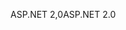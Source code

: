 <span data-ttu-id="885c0-101">ASP.NET 2,0</span><span class="sxs-lookup"><span data-stu-id="885c0-101">ASP.NET 2.0</span></span>